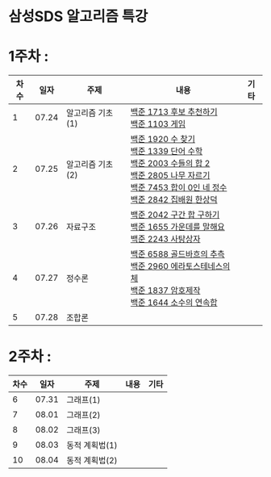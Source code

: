 # 삼성SDS 알고리즘 특강

# 1주차 : 
|차수|일자|주제|내용|기타|
|---|---|---|---|---|
|1|07.24|알고리즘 기초(1)|[백준 1713 후보 추천하기](https://www.acmicpc.net/problem/1713)<br>[백준 1103 게임](https://www.acmicpc.net/problem/1103)||
|2|07.25|알고리즘 기초(2)|[백준 1920 수 찾기](https://www.acmicpc.net/problem/1920)<br>[백준 1339 단어 수학](https://www.acmicpc.net/problem/1339)<br>[백준 2003 수들의 합 2](https://www.acmicpc.net/problem/2003)<br>[백준 2805 나무 자르기](https://www.acmicpc.net/problem/2805)<br>[백준 7453 합이 0인 네 정수](https://www.acmicpc.net/problem/7453)<br>[백준 2842 집배원 한상덕](https://www.acmicpc.net/problem/2842)||
|3|07.26|자료구조|[백준 2042 구간 합 구하기](https://www.acmicpc.net/problem/2042)<br>[백준 1655 가운데를 말해요](https://www.acmicpc.net/problem/1655)<br>[백준 2243 사탕상자](https://www.acmicpc.net/problem/2243)||
|4|07.27|정수론|[백준 6588 골드바흐의 추측](https://www.acmicpc.net/problem/6588)<br>[백준 2960 에라토스테네스의 체](https://www.acmicpc.net/problem/2960)<br>[백준 1837 암호제작](https://www.acmicpc.net/problem/1837)<br>[백준 1644 소수의 연속합](https://www.acmicpc.net/problem/1644)||
|5|07.28|조합론|||

# 2주차 :
|차수|일자|주제|내용|기타|
|---|---|---|---|---|
|6|07.31|그래프(1)|||
|7|08.01|그래프(2)|||
|8|08.02|그래프(3)|||
|9|08.03|동적 계획법(1)|||
|10|08.04|동적 계획법(2)|||
